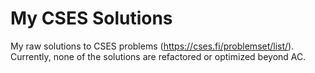 # My CSES Solutions

My raw solutions to CSES problems (https://cses.fi/problemset/list/). Currently, none of the solutions are refactored or optimized beyond AC. 
